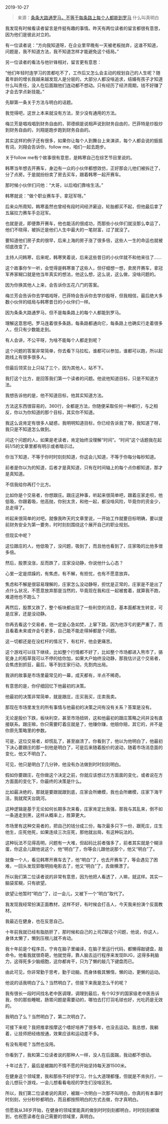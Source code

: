 2019-10-27

> 来源：[条条大路通罗马，不等于每条路上每个人都能到罗马](http://mp.weixin.qq.com/s?__biz=MzU0MjYwNDU2Mw==&mid=2247487498&idx=1&sn=c0ec7ff1d172e941d18fc2205ac85fa6&chksm=fb197c76cc6ef560d444966bd5b40833e12fbdda3d72a6aa74095e0e3361c0469df2528b29db&scene=27#wechat_redirect)
> 什么叫真明白

我发现有时候看读者留言是件挺有趣的事情。昨天有两位读者的留言都很有意思，因为他们是彼此对立的。

  

有一位读者说：“方向我知道呀，在企业里早晚有一天被老板抛弃，这谁不知道，问题是，我不知道方法，我不知道怎样才能避免这个结局。”  

  

另一位读者的看法与他针锋相对，留言更有意思：

  

“他们年轻时连学习的苦都吃不了，工作后又怎么会主动的规划自己的人生呢？随着年龄的增长我越来越发现人是分层的，大部分人都没啥追求，结婚有孩子才知道什么叫责任，没人在后面踹他们连动都不想动。只有经历了经济周期，钱不好赚了才会去学点新技能。”

  

先聊第一条关于方法与明白的话题。

  

我觉得吧，这世上本来就没有方法，至少没有通用的方法。

  

梅兰芳是唱戏唱到财务自由的，郭德纲是说相声说到财务自由的，巴菲特是炒股炒到财务自由的，刘翔是跑步跑到财务自由的。

  

其实这样的例子还有很多，如果你让每个人到舞台上来演讲，每个人都会说的振振有词，刘翔会告诉你，follow me，咱们一起去跑步。  

  

关于follow me有个故事很有意思，是韩寒自己在综艺节目里说的。

  

韩寒当年想去开赛车，身边有一众的小伙伴都想效仿，正好那会儿他们被拆迁了，分了点房。于是就纷纷卖了房去买车，跟着韩寒一起开赛车。

  

那时候小伙伴们问他：“大哥，以后咱们靠啥生活。”

韩寒就说：“做个职业赛车手，拿冠军呀。”

  

后来众所周知，韩寒虽然也曾经有段时间经济窘迫，轮胎都买不起，但他最后拿了五届拉力赛车手总冠军。

  

也就是说，即便靠开赛车，他也能活的很成功，而那些小伙伴们就没那么幸运了，他们不晓得，被拆迁是他们人生中最大的一笔财富，过了就没了。

  

要知道他们房子卖的很早，后来上海的房子涨了很多倍，这些人一生的命运也就被彻底改变了。

  

主持人问韩寒，后来呢，韩寒笑着说，后来这些昔日的小伙伴就不和他来往了......  

  

这个故事你乍一听，会觉得是韩寒害了这些人，但仔细想一想，卖房开赛车，拿冠军养家糊口就是他当年真实的想法，他这么想，这么说，这么做，没啥问题的。  

  

因为你换其他人上来，会告诉你五花八门的答案。

  

梅兰芳会告诉你去学唱戏呀，巴菲特会告诉你去学炒股呀，但我相信，最后绝大多数小伙伴的结局与韩寒昔日的小伙伴们一样。

  

因为条条大路通罗马，但不是每条路上的每个人都能到罗马。

  

理解这意思吧。罗马连着很多条路，每条路都通向它，每条路上也确实行走着很多人，但只有少数能走到。

  

有人会讲，不公平呀，为啥不能每个人都走到呢？

  

这个问题的答案非常简单，你去看下马拉松，谁都可以参加，谁都可以跑，所以起跑线上有很多很多人。  

  

但最后领奖台上只站了三个，因为其他人，站不下。

  

我打这个比方，是回答我们第一个读者的问题。他说他知道目标，只是不知道方法。  

  

我想告诉他的是，他不知道目标，他其实知道方法。

  

方法这东西很容易的，360行，全都是方法，你随便采取任何一种都行，与之相反，你以为你知道的那个目标，其实你不知道。  

  

我这么说肯定有很多人疑惑，我明明知道目标，你已经告诉我了呀，我知道了呀，我只是不知道怎么做到。  

  

问这个问题的人，如果是老读者，肯定始终没理解“时间”。“时间”这个话题我在起码1/5的文章里都有明示或者暗示过。  

  

你当下知道，不等于你时时刻刻知道，你这会儿知道，不等于你每分每秒知道。  

  

前者是你以为的知道，后者才是真知道，只有在时间轴上的每个点你都知道，那才是真知道。  

  

不信我给你再打个比方。

  

比如你是个交易者，你想跟庄。跟庄这种事，听起来很简单吧，跟着庄家走呗，他低吸，你跟着吸，他高抛，你别太贪，和他一起，都没啥风险，毕竟你的资金少，总走得了。

  

听起来很简单的对吧，就像我昨天的文章里说，一开始工作就要目标明确，要以提前财务安全为第一要务，时时刻刻围绕这个展开自己的职业规划。  

  

但现实中呢？  

  

这位跟庄的人，他低吸了，没问题，吸到了，而且他也看到了，庄家吸的比他多很多倍。

  

然后，股票没涨，反而跌了，庄家没动静，你说他什么心态？

  

心里一定是烦躁的，有焦虑，有不解，有担忧，也有不愿意放弃。

  

焦虑和不解是很容易理解的，庄家怎么没动静呀，担忧是正常的，庄家是不是出了点什么状况，不愿意放弃那是当然的，毕竟现在我和庄一起被套着，就算我不跑，难道他也不跑么？  

  

再然后，股票又跌了，整个板块都出现了一些利空的消息，基本面都发生转变，可是庄家，还是没动静。  

  

你再去看这个交易者，他一定是心急如焚，上窜下跳，因为他浮亏的更严重了，而且看着未来或许会亏更多，自己能不能走得掉都是个问题。  

  

这一切都还是在没杠杆的情况下，有杠杆，他会更痛苦。  

  

这个游戏可以往下继续，比如整个行情都不好了，比如整个市场都进入熊市了，骆驼身上的稻草我可以不停的给你加，如果大户始终没动静，那我估计这个交易者，会焦虑到抓狂，最后，等不到庄家行动，先割肉出局。  

  

我讲的故事是市场里最常见的一幕，成天都有，半点不稀奇。

  

有意思的是，你仔细回忆下他最初的决策。

  

他最初的决策非常简单，就是跟庄，庄买我买，庄卖我卖。  

  

那现在市场里发生的所有事情与他最初的决策之间有没有关系？答案是没有。  

  

无论是股价下跌，板块利空，甚至市场扭转，这和他最初的跟庄策略之间并没有直接联系。跟庄嘛，你只需要盯着庄就是了，他赚你赚，他赔你赔，其它的，并不是你原先策略里的参数。  

  

可是，这位交易者，却慌乱了，甚至崩溃了。你看到了，他以为他明白了，他最初下决心要跟庄的那一刻他是明白了，可是后来随着股价的波动，随着市场消息面的变化，他又不明白了。

  

可见，他只是明白了几分钟，他没有办法做到时时刻刻明白。

  

假如你要跟庄，在你做这个决定之前，你就应该想过方方面面的变化，或者说在方方面面的变化下，你最终的决策是什么。  

  

比如最决绝的，那就是要跟就跟到底，庄家会所嫩模，我也会所嫩模，庄家下海干活，我就爬天台跳河。  

  

这种逻辑是基于无论如何长期多次来看，庄家肯定比我强，那我与其乱来，倒不如一条道走到黑，这样从概率上，胜算更大。  

  

市场里有这种交易者的，把自己的钱分成三份，每次最多只下一份，跟死庄，庄生他生，庄死他死，如果连续三次庄死，那他就出局，有这种玩法的。  

  

这种玩法不见得高明，问题有一大堆，但起码比前者强多了，前者其实就是个糊涂蛋，你这会儿跟他说这个，他“明白”了，你等会儿跟他说那个，他又“明白”了。  

  

就像一个人，看见韩寒开赛车去了，他“明白”了，也去开赛车了，等会遇见了困难，一回头发现郭敬明拍电影去了，他又“明白”了，去做横漂了。

  

所以我们第二位读者说的非常有意思，因为他把人看透了，人嘛，就这样。其实一脑袋浆糊，只有欲望。

  

欲望让他暂时“明白”了，过一会儿，又被下一个“明白”取代了。  

  

我发现我经常扮演正面教材，这样不好，有时候会打击人，今天我来扮演个反面教材。  

  

我最近在健身，也在反思自己。

  

十年前我就已经有脂肪肝了，那时候和自己的上司Z聊这个问题，他说，你这人，身体太懒了，懒到压根儿就不肯动。

  

我十年前是个程序员，宁肯在脑子里编译，在脑子里运行代码，都懒得敲键盘，敲命令。他看我就很奇葩，他就觉得，靠人脑去运行程序来发现BUG，这得多耗脑力，这得死多少脑细胞，这你都肯干，只为了懒的敲几下键盘而已。

  

由此可见，你非常勤于思考，勤于动脑，而身体极其懒惰，懒的动，更懒的运动。

  

他说的话我明白了么？当然明白了。但接下来我是怎么干的呢？  

  

我有很长一段时间找名老中医调理，调理到最后，有个92岁的国家级老中医告诉我，你的那些睡眠，肠胃问题是需要动的，哪怕去打打羽毛球也好，光吃药是无效的。

  

我明白了么？当然明白了，第二次明白了。

  

可接下来呢？我把推拿按摩这个嗜好培养了很多年，也没去运动。我总想，我躺着，让技师把经络按通，效果应该和运动差不多。

  

有没有用呢？当然也没用。

  

你看到了，我和第二位读者说的那种人一样，没人在后面踹，我动都不想动。

  

十年过去了，最后是被踹的不情不愿的开始坚持每天游1500米。

  

在健身这个领域里，我和那些不好好学习，什么大道理都懂，但就是不肯执行，一会儿想玩个游戏，一会儿想看看电视的学生们没啥区别。

  

所以，我们第二位读者说的真好，被踹一次明白一次那不叫明白，你真的有本事时时刻刻，分分秒秒都明白，而且都按照明白的方式去做，你才真明白。  

  

但愿我从38岁开始，在健身的领域里能真的做到时时刻刻都明白，时时刻刻都做到，也祝愿读者在自己需要的领域里，真明白。  

